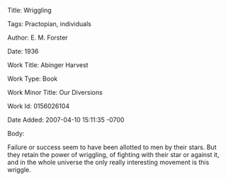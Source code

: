 Title:  Wriggling

Tags:   Practopian, individuals

Author: E. M. Forster

Date:   1936

Work Title: Abinger Harvest

Work Type: Book

Work Minor Title: Our Diversions

Work Id: 0156026104

Date Added: 2007-04-10 15:11:35 -0700

Body: 

Failure or success seem to have been allotted to men by their stars. But they retain the power of wriggling, of fighting with their star or against it, and in the whole universe the only really interesting movement is this wriggle.

